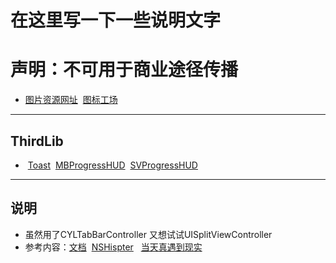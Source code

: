 # 在这里写一下一些说明文字
#	声明：不可用于商业途径传播
* [图片资源网址](http://www.iconfont.cn/home/index?spm=a313x.7781069.1998910419.1.2d672ab2kTlVeF)
&nbsp;[图标工场](http://icon.wuruihong.com)

---

##		ThirdLib
* &nbsp;[Toast](https://github.com/scalessec/Toast)
&nbsp;[MBProgressHUD](https://github.com/jdg/MBProgressHUD)
&nbsp;[SVProgressHUD](https://github.com/SVProgressHUD/SVProgressHUD)

---

##		说明
* 虽然用了CYLTabBarController 又想试试UISplitViewController
* 参考内容：[文档](https://developer.apple.com/documentation/uikit/uisplitviewcontroller?language=objc) &nbsp;[NSHispter](http://nshipster.cn/uisplitviewcontroller/) &nbsp; [当天真遇到现实](http://www.cnblogs.com/XYQ-208910/p/4897925.html)


